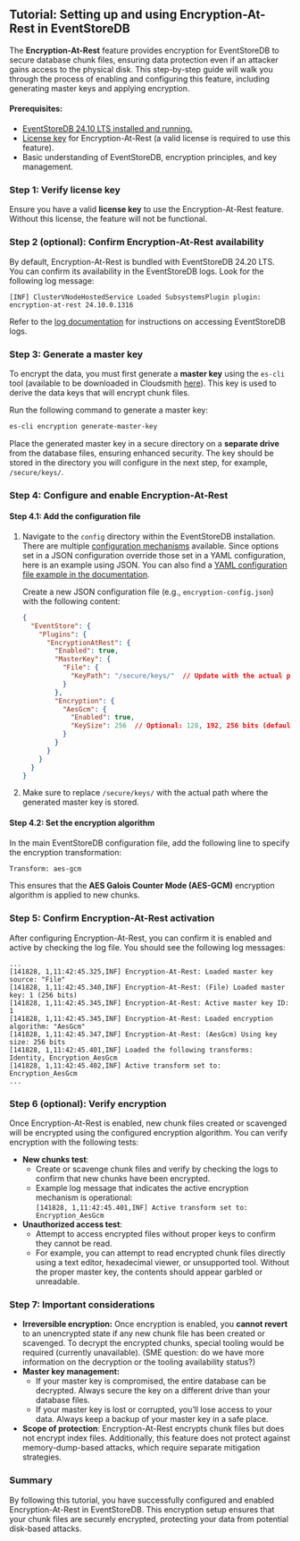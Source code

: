 ## **Tutorial: Setting up and using Encryption-At-Rest in EventStoreDB**

The **Encryption-At-Rest** feature provides encryption for EventStoreDB to secure database chunk files, ensuring data protection even if an attacker gains access to the physical disk. This step-by-step guide will walk you through the process of enabling and configuring this feature, including generating master keys and applying encryption.

#### **Prerequisites:**

* [EventStoreDB 24.10 LTS installed and running.](https://developers.eventstore.com/server/v24.10/quick-start/installation.html)  
* [License key](https://developers.eventstore.com/server/v24.10/quick-start/installation.html#license-keys) for Encryption-At-Rest (a valid license is required to use this feature).  
* Basic understanding of EventStoreDB, encryption principles, and key management.

### **Step 1: Verify license key**

Ensure you have a valid **license key** to use the Encryption-At-Rest feature. Without this license, the feature will not be functional.

### **Step 2 (optional): Confirm Encryption-At-Rest availability**

By default, Encryption-At-Rest is bundled with EventStoreDB 24.20 LTS. You can confirm its availability in the EventStoreDB logs. Look for the following log message:

`[INF] ClusterVNodeHostedService Loaded SubsystemsPlugin plugin: encryption-at-rest 24.10.0.1316`

Refer to the [log documentation](https://developers.eventstore.com/server/v24.10/diagnostics/logs.html) for instructions on accessing EventStoreDB logs.

### **Step 3: Generate a master key**

To encrypt the data, you must first generate a **master key** using the `es-cli` tool (available to be downloaded in Cloudsmith [here](https://cloudsmith.io/~eventstore/repos/eventstore/packages/?q=es-cli)). This key is used to derive the data keys that will encrypt chunk files.

Run the following command to generate a master key:  
```bash 
es-cli encryption generate-master-key
```
Place the generated master key in a secure directory on a **separate drive** from the database files, ensuring enhanced security. The key should be stored in the directory you will configure in the next step, for example, `/secure/keys/`.

### **Step 4: Configure and enable Encryption-At-Rest** 

#### **Step 4.1: Add the configuration file**

1. Navigate to the `config` directory within the EventStoreDB installation.  
   There are multiple [configuration mechanisms](https://developers.eventstore.com/server/v24.10/configuration/) available. Since options set in a JSON configuration override those set in a YAML configuration, here is an example using JSON. You can also find a [YAML configuration file example in the documentation](https://developers.eventstore.com/server/v24.10/security/#configuration).   
     
   Create a new JSON configuration file (e.g., `encryption-config.json`) with the following content:   
   ```json
   {
     "EventStore": {  
       "Plugins": {  
         "EncryptionAtRest": {  
           "Enabled": true,  
           "MasterKey": { 
             "File": {  
               "KeyPath": "/secure/keys/"  // Update with the actual path to your keys  
             }  
           },  
           "Encryption": {  
             "AesGcm": {  
               "Enabled": true,  
               "KeySize": 256  // Optional: 128, 192, 256 bits (default is 256)  
             }  
           }  
         }  
       } 
     }  
   }  
   ```
2. Make sure to replace `/secure/keys/` with the actual path where the generated master key is stored.

#### **Step 4.2: Set the encryption algorithm**

In the main EventStoreDB configuration file, add the following line to specify the encryption transformation:

```bash code  
Transform: aes-gcm
```

This ensures that the **AES Galois Counter Mode (AES-GCM)** encryption algorithm is applied to new chunks.

### **Step 5: Confirm Encryption-At-Rest activation** 

After configuring Encryption-At-Rest, you can confirm it is enabled and active by checking the log file. You should see the following log messages: 

`...`  
`[141828, 1,11:42:45.325,INF] Encryption-At-Rest: Loaded master key source: "File"`  
`[141828, 1,11:42:45.340,INF] Encryption-At-Rest: (File) Loaded master key: 1 (256 bits)`  
`[141828, 1,11:42:45.345,INF] Encryption-At-Rest: Active master key ID: 1`  
`[141828, 1,11:42:45.345,INF] Encryption-At-Rest: Loaded encryption algorithm: "AesGcm"`  
`[141828, 1,11:42:45.347,INF] Encryption-At-Rest: (AesGcm) Using key size: 256 bits`  
`[141828, 1,11:42:45.401,INF] Loaded the following transforms: Identity, Encryption_AesGcm`  
`[141828, 1,11:42:45.402,INF] Active transform set to: Encryption_AesGcm`  
`...`

### **Step 6 (optional): Verify encryption**

Once Encryption-At-Rest is enabled, new chunk files created or scavenged will be encrypted using the configured encryption algorithm. You can verify encryption with the following tests:

* **New chunks test**:  
  * Create or scavenge chunk files and verify by checking the logs to confirm that new chunks have been encrypted.   
  * Example log message that indicates the active encryption mechanism is operational:  
    `[141828, 1,11:42:45.401,INF] Active transform set to: Encryption_AesGcm`  
* **Unauthorized access test**:  
  * Attempt to access encrypted files without proper keys to confirm they cannot be read.  
  * For example, you can attempt to read encrypted chunk files directly using a text editor, hexadecimal viewer, or unsupported tool. Without the proper master key, the contents should appear garbled or unreadable.

### **Step 7: Important considerations**

* **Irreversible encryption:** Once encryption is enabled, you **cannot revert** to an unencrypted state if any new chunk file has been created or scavenged. To decrypt the encrypted chunks, special tooling would be required (currently unavailable). (SME question: do we have more information on the decryption or the tooling availability status?)  
* **Master key management:**  
  * If your master key is compromised, the entire database can be decrypted. Always secure the key on a different drive than your database files.  
  * If your master key is lost or corrupted, you’ll lose access to your data. Always keep a backup of your master key in a safe place.  
* **Scope of protection**: Encryption-At-Rest encrypts chunk files but does not encrypt index files. Additionally, this feature does not protect against memory-dump-based attacks, which require separate mitigation strategies.

### **Summary**

By following this tutorial, you have successfully configured and enabled Encryption-At-Rest in EventStoreDB. This encryption setup ensures that your chunk files are securely encrypted, protecting your data from potential disk-based attacks.
